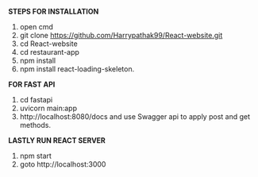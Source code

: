 **STEPS FOR INSTALLATION**
1. open cmd
2. git clone https://github.com/Harrypathak99/React-website.git
3. cd React-website
4. cd restaurant-app
5. npm install
6. npm install react-loading-skeleton.

**FOR FAST API**
1. cd fastapi
2. uvicorn main:app
3. http://localhost:8080/docs and use Swagger api to apply post and get methods.

**LASTLY RUN REACT SERVER**
1. npm start
2. goto http://localhost:3000
   
